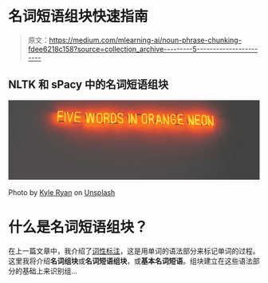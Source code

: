 # 名词短语组块快速指南

> 原文：<https://medium.com/mlearning-ai/noun-phrase-chunking-fdee6218c158?source=collection_archive---------5----------------------->

## NLTK 和 sPacy 中的名词短语组块

![](img/82049fe3ec9a1d000ca8e7d24a4c6514.png)

Photo by [Kyle Ryan](https://unsplash.com/@kylry?utm_source=unsplash&utm_medium=referral&utm_content=creditCopyText) on [Unsplash](https://unsplash.com/s/photos/phrases?utm_source=unsplash&utm_medium=referral&utm_content=creditCopyText)

# 什么是名词短语组块？

在上一篇文章中，我介绍了[词性标注](https://www.dataknowsall.com/pos.html)，这是用单词的语法部分来标记单词的过程。这里我将介绍**名词组块**或**名词短语组块**，或**基本名词短语**。组块建立在这些语法部分的基础上来识别组…